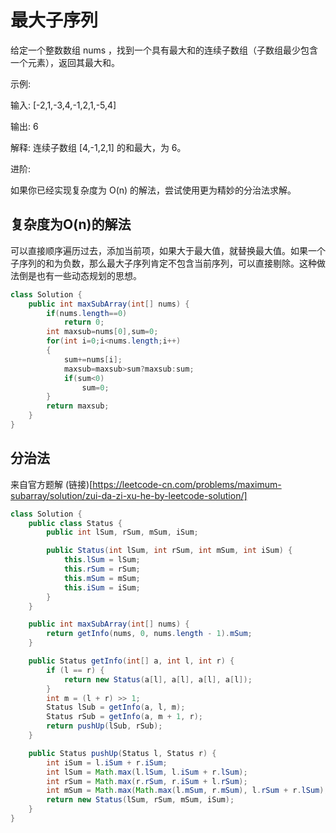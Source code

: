 # 最大子序列

给定一个整数数组 nums ，找到一个具有最大和的连续子数组（子数组最少包含一个元素），返回其最大和。

示例:

输入: [-2,1,-3,4,-1,2,1,-5,4]

输出: 6

解释: 连续子数组 [4,-1,2,1] 的和最大，为 6。

进阶:

如果你已经实现复杂度为 O(n) 的解法，尝试使用更为精妙的分治法求解。

## 复杂度为O(n)的解法
可以直接顺序遍历过去，添加当前项，如果大于最大值，就替换最大值。如果一个子序列的和为负数，那么最大子序列肯定不包含当前序列，可以直接剔除。这种做法倒是也有一些动态规划的思想。
```java
class Solution {
    public int maxSubArray(int[] nums) {
        if(nums.length==0)
            return 0;
        int maxsub=nums[0],sum=0;
        for(int i=0;i<nums.length;i++)
        {
            sum+=nums[i];
            maxsub=maxsub>sum?maxsub:sum;
            if(sum<0)
                sum=0;
        }
        return maxsub;
    }
}
```
## 分治法
来自官方题解
(链接)[https://leetcode-cn.com/problems/maximum-subarray/solution/zui-da-zi-xu-he-by-leetcode-solution/]
```java
class Solution {
    public class Status {
        public int lSum, rSum, mSum, iSum;

        public Status(int lSum, int rSum, int mSum, int iSum) {
            this.lSum = lSum;
            this.rSum = rSum;
            this.mSum = mSum;
            this.iSum = iSum;
        }
    }

    public int maxSubArray(int[] nums) {
        return getInfo(nums, 0, nums.length - 1).mSum;
    }

    public Status getInfo(int[] a, int l, int r) {
        if (l == r) {
            return new Status(a[l], a[l], a[l], a[l]);
        }
        int m = (l + r) >> 1;
        Status lSub = getInfo(a, l, m);
        Status rSub = getInfo(a, m + 1, r);
        return pushUp(lSub, rSub);
    }

    public Status pushUp(Status l, Status r) {
        int iSum = l.iSum + r.iSum;
        int lSum = Math.max(l.lSum, l.iSum + r.lSum);
        int rSum = Math.max(r.rSum, r.iSum + l.rSum);
        int mSum = Math.max(Math.max(l.mSum, r.mSum), l.rSum + r.lSum);
        return new Status(lSum, rSum, mSum, iSum);
    }
}
```

